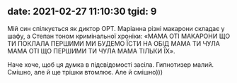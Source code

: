 date: 2021-02-27 11:10:30
tgid: 9
----

Мій син спілкується як диктор ОРТ. Маріанна різні макарони складає у шафу, а Степан тоном кримінальної хроніки: «МАМА ОТІ МАКАРОНИ ЩО ТИ ПОКЛАЛА ПЕРШИМИ МИ БУДЕМО ЇСТИ НА ОБІД МАМА ТИ ЧУЛА МАМА ОТІ ЩО ПЕРШИМИ ТИ ЧУЛА МАМА ТІЛЬКИ ЇХ». 

Наче хоче, щоб ця думка в підсвідомості засіла. Гипнотизер малий. Смішно, але й ще трішки втомлює. Але й смішно)))